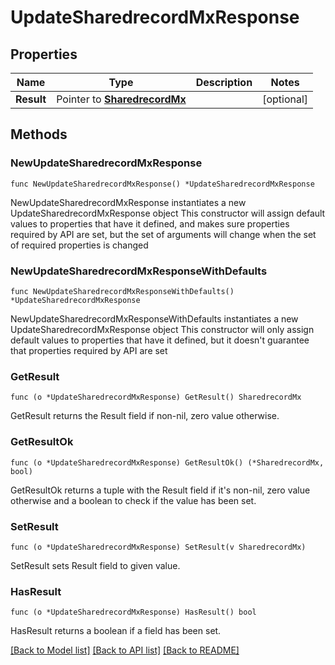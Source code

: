# UpdateSharedrecordMxResponse

## Properties

Name | Type | Description | Notes
------------ | ------------- | ------------- | -------------
**Result** | Pointer to [**SharedrecordMx**](SharedrecordMx.md) |  | [optional] 

## Methods

### NewUpdateSharedrecordMxResponse

`func NewUpdateSharedrecordMxResponse() *UpdateSharedrecordMxResponse`

NewUpdateSharedrecordMxResponse instantiates a new UpdateSharedrecordMxResponse object
This constructor will assign default values to properties that have it defined,
and makes sure properties required by API are set, but the set of arguments
will change when the set of required properties is changed

### NewUpdateSharedrecordMxResponseWithDefaults

`func NewUpdateSharedrecordMxResponseWithDefaults() *UpdateSharedrecordMxResponse`

NewUpdateSharedrecordMxResponseWithDefaults instantiates a new UpdateSharedrecordMxResponse object
This constructor will only assign default values to properties that have it defined,
but it doesn't guarantee that properties required by API are set

### GetResult

`func (o *UpdateSharedrecordMxResponse) GetResult() SharedrecordMx`

GetResult returns the Result field if non-nil, zero value otherwise.

### GetResultOk

`func (o *UpdateSharedrecordMxResponse) GetResultOk() (*SharedrecordMx, bool)`

GetResultOk returns a tuple with the Result field if it's non-nil, zero value otherwise
and a boolean to check if the value has been set.

### SetResult

`func (o *UpdateSharedrecordMxResponse) SetResult(v SharedrecordMx)`

SetResult sets Result field to given value.

### HasResult

`func (o *UpdateSharedrecordMxResponse) HasResult() bool`

HasResult returns a boolean if a field has been set.


[[Back to Model list]](../README.md#documentation-for-models) [[Back to API list]](../README.md#documentation-for-api-endpoints) [[Back to README]](../README.md)


